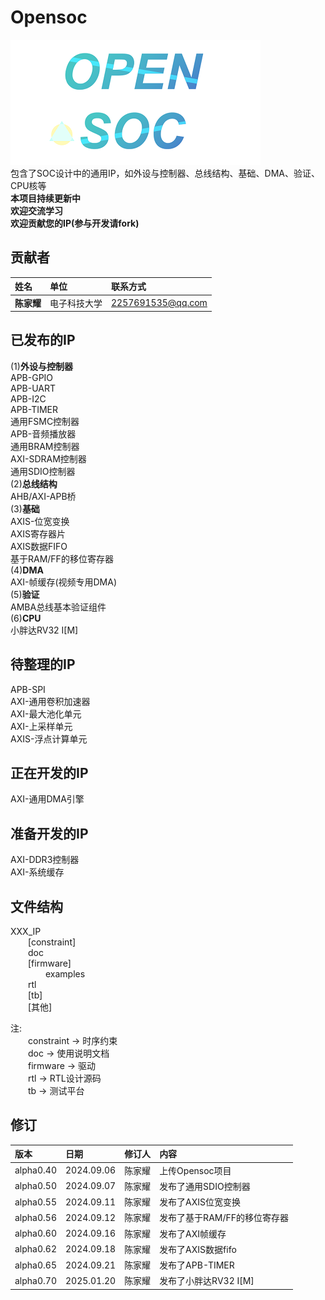 # Opensoc
![LOGO](./img/logo.png)  
包含了SOC设计中的通用IP，如外设与控制器、总线结构、基础、DMA、验证、CPU核等  
__本项目持续更新中__  
__欢迎交流学习__  
__欢迎贡献您的IP(参与开发请fork)__  

## 贡献者
|姓名      | 单位      | 联系方式 | 
|:-------- |:----------|:--------|
|__陈家耀__  |电子科技大学 |2257691535@qq.com  |

## 已发布的IP
(1)__外设与控制器__  
APB-GPIO  
APB-UART  
APB-I2C  
APB-TIMER  
通用FSMC控制器  
APB-音频播放器  
通用BRAM控制器  
AXI-SDRAM控制器  
通用SDIO控制器  
(2)__总线结构__  
AHB/AXI-APB桥  
(3)__基础__  
AXIS-位宽变换  
AXIS寄存器片  
AXIS数据FIFO  
基于RAM/FF的移位寄存器  
(4)__DMA__  
AXI-帧缓存(视频专用DMA)  
(5)__验证__  
AMBA总线基本验证组件  
(6)__CPU__  
小胖达RV32 I[M]  

## 待整理的IP
APB-SPI  
AXI-通用卷积加速器  
AXI-最大池化单元  
AXI-上采样单元  
AXIS-浮点计算单元  

## 正在开发的IP
AXI-通用DMA引擎  

## 准备开发的IP
AXI-DDR3控制器  
AXI-系统缓存  

## 文件结构
XXX_IP  
&emsp;&emsp;[constraint]  
&emsp;&emsp;doc  
&emsp;&emsp;[firmware]  
&emsp;&emsp;&emsp;&emsp;examples  
&emsp;&emsp;rtl  
&emsp;&emsp;[tb]  
&emsp;&emsp;[其他]  
  
注:  
&emsp;&emsp;constraint -> 时序约束  
&emsp;&emsp;doc -> 使用说明文档  
&emsp;&emsp;firmware -> 驱动  
&emsp;&emsp;rtl -> RTL设计源码  
&emsp;&emsp;tb -> 测试平台  

## 修订
|版本      | 日期      | 修订人 |  内容 | 
|:-------- |:----------|:--------|:--------|
|alpha0.40  |2024.09.06 |陈家耀  |上传Opensoc项目|
|alpha0.50  |2024.09.07 |陈家耀  |发布了通用SDIO控制器|
|alpha0.55  |2024.09.11 |陈家耀  |发布了AXIS位宽变换|
|alpha0.56  |2024.09.12 |陈家耀  |发布了基于RAM/FF的移位寄存器|
|alpha0.60  |2024.09.16 |陈家耀  |发布了AXI帧缓存|
|alpha0.62  |2024.09.18 |陈家耀  |发布了AXIS数据fifo|
|alpha0.65  |2024.09.21 |陈家耀  |发布了APB-TIMER|
|alpha0.70  |2025.01.20 |陈家耀  |发布了小胖达RV32 I[M]|
